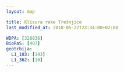 ```yaml
---
layout: map

title: Klisura reke Trešnjice
last_modified_at: 2018-05-22T23:34:00+02:00

WDPA: [328836]
BioRaS: [407]
geoSrbija:
  L1_183: [143]
  L1_362: [10]
---
```

